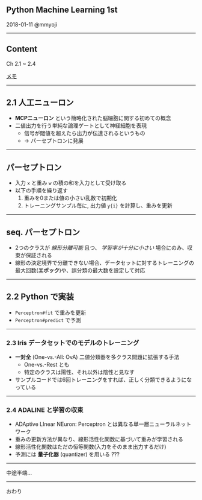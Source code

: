 ## Python Machine Learning 1st

2018-01-11 @mmyoji

---

## Content

Ch 2.1 ~ 2.4

[メモ](https://mmyoji.github.io/posts/python-ml-ch2/)

---

## 2.1 人工ニューロン

* **MCPニューロン** という簡略化された脳細胞に関する初めての概念
* 二値出力を行う単純な論理ゲートとして神経細胞を表現
  * 信号が閾値を超えたら出力が伝達されるというもの
  * -> パーセプトロンに発展

---

## パーセプトロン

* 入力 `x` と重み `w` の積の和を入力として受け取る
* 以下の手順を繰り返す
  1. 重みを0または値の小さい乱数で初期化
  1. トレーニングサンプル毎に, 出力値 `y{i}` を計算し、重みを更新

---

## seq. パーセプトロン

* 2つのクラスが _線形分離可能_ 且つ、 _学習率が十分に小さい_ 場合にのみ、収束が保証される
* 線形の決定境界で分離できない場合、データセットに対するトレーニングの最大回数(**エポック**)や、誤分類の最大数を設定して対応

---

## 2.2 Python で実装

* `Perceptron#fit` で重みを更新
* `Perceptron#predict` で予測

---

### 2.3 Iris データセットでのモデルのトレーニング

* **一対全** (One-vs.-All: OvA) 二値分類器を多クラス問題に拡張する手法
  * One-vs.-Rest とも
  * 特定のクラスは陽性、それ以外は陰性と見なす
* サンプルコードでは6回トレーニングをすれば、正しく分類できるようになっている

---

### 2.4 ADALINE と学習の収束

* ADAptive LInear NEuron: Perceptron とは異なる単一層ニューラルネットワーク
* 重みの更新方法が異なり、線形活性化関数に基づいて重みが学習される
* 線形活性化関数はただの恒等関数(入力をそのまま出力するだけ)
* 予測には **量子化器** (quantizer) を用いる ???

---

中途半端...

---

おわり
